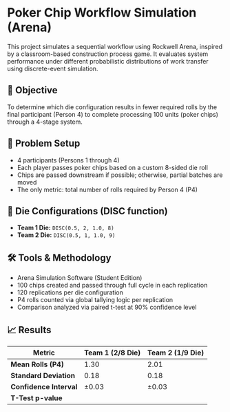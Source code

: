 # Poker Chip Workflow Simulation (Arena)

This project simulates a sequential workflow using Rockwell Arena, inspired by a classroom-based construction process game. It evaluates system performance under different probabilistic distributions of work transfer using discrete-event simulation.

## 📌 Objective

To determine which die configuration results in fewer required rolls by the final participant (Person 4) to complete processing 100 units (poker chips) through a 4-stage system.

## 🧩 Problem Setup

* 4 participants (Persons 1 through 4)
* Each player passes poker chips based on a custom 8-sided die roll
* Chips are passed downstream if possible; otherwise, partial batches are moved
* The only metric: total number of rolls required by Person 4 (P4)

## 🎲 Die Configurations (DISC function)

* **Team 1 Die:** `DISC(0.5, 2, 1.0, 8)`
* **Team 2 Die:** `DISC(0.5, 1, 1.0, 9)`

## 🛠️ Tools & Methodology

* Arena Simulation Software (Student Edition)
* 100 chips created and passed through full cycle in each replication
* 120 replications per die configuration
* P4 rolls counted via global tallying logic per replication
* Comparison analyzed via paired t-test at 90% confidence level

## 📈 Results

| Metric                  | Team 1 (2/8 Die) | Team 2 (1/9 Die) |
| ----------------------- | ---------------- | ---------------- |
| **Mean Rolls (P4)**     | 1.30             | 2.01             |
| **Standard Deviation**  | 0.18             | 0.18             |
| **Confidence Interval** | ±0.03            | ±0.03            |
| **T-Test p-value**      |                  |                  |
